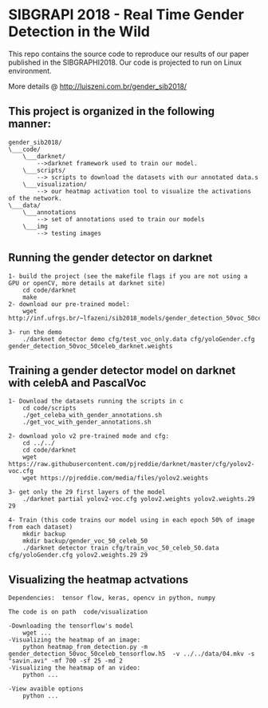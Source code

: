 # SIBGRAPI 2018 -  Real Time Gender Detection in the Wild #
This repo contains the source code to reproduce our results of our paper published in the SIBGRAPHI2018. Our code is projected to run on Linux environment.

More details @  http://luiszeni.com.br/gender_sib2018/

## This project is organized in the following manner:

	gender_sib2018/
	\___code/
		\___darknet/
			-->darknet framework used to train our model.
		\___scripts/
			--> scripts to download the datasets with our annotated data.s
		\___visualization/
			--> our heatmap activation tool to visualize the activations of the network.
	\___data/
		\___annotations
			--> set of annotations used to train our models
		\___img
			--> testing images

## Running the gender detector on darknet
	
	1- build the project (see the makefile flags if you are not using a GPU or openCV, more details at darknet site)
		cd code/darknet
		make
	2- download our pre-trained model:
		wget http://inf.ufrgs.br/~lfazeni/sib2018_models/gender_detection_50voc_50celeb_darknet.weights

	3- run the demo
		./darknet detector demo cfg/test_voc_only.data cfg/yoloGender.cfg gender_detection_50voc_50celeb_darknet.weights

## Training a gender detector model on darknet with celebA and PascalVoc
	1- Download the datasets running the scripts in c
		cd code/scripts
		./get_celeba_with_gender_annotations.sh
		./get_voc_with_gender_annotations.sh

	2- download yolo v2 pre-trained mode and cfg:
		cd ../../
		cd code/darknet
		wget https://raw.githubusercontent.com/pjreddie/darknet/master/cfg/yolov2-voc.cfg
		wget https://pjreddie.com/media/files/yolov2.weights

	3- get only the 29 first layers of the model
		./darknet partial yolov2-voc.cfg yolov2.weights yolov2.weights.29 29

	4- Train (this code trains our model using in each epoch 50% of image from each dataset)
		mkdir backup
		mkdir backup/gender_voc_50_celeb_50
		./darknet detector train cfg/train_voc_50_celeb_50.data cfg/yoloGender.cfg yolov2.weights.29 29


## Visualizing the heatmap actvations
	Dependencies:  tensor flow, keras, opencv in python, numpy

	The code is on path  code/visualization

	-Downloading the tensorflow's model 
		wget ...
	-Visualizing the heatmap of an image:
		python heatmap_from_detection.py -m gender_detection_50voc_50celeb_tensorflow.h5  -v ../../data/04.mkv -s "savin.avi" -mf 700 -sf 25 -md 2
	-Visualizing the heatmap of an video:
		python ...

	-View avaible options
		python ...


